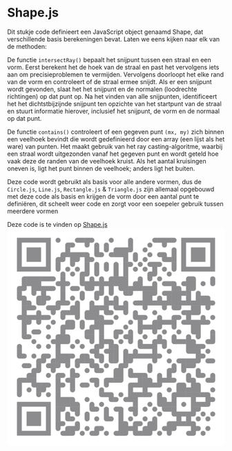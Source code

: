 # Shape.js

Dit stukje code definieert een JavaScript object genaamd Shape, dat verschillende basis berekeningen bevat. Laten we eens kijken naar elk van de methoden:

De functie `intersectRay()` bepaalt het snijpunt tussen een straal en een vorm. Eerst berekent het de hoek van de straal en past het vervolgens iets aan om precisieproblemen te vermijden. Vervolgens doorloopt het elke rand van de vorm en controleert of de straal ermee snijdt. Als er een snijpunt wordt gevonden, slaat het het snijpunt en de normalen (loodrechte richtingen) op dat punt op. Na het vinden van alle snijpunten, identificeert het het dichtstbijzijnde snijpunt ten opzichte van het startpunt van de straal en stuurt informatie hierover, inclusief het snijpunt, de vorm en de normaal op dat punt.

De functie `contains()` controleert of een gegeven punt `(mx, my)` zich binnen een veelhoek bevindt die wordt gedefinieerd door een array (een lijst als het ware) van punten. Het maakt gebruik van het ray casting-algoritme, waarbij een straal wordt uitgezonden vanaf het gegeven punt en wordt geteld hoe vaak deze de randen van de veelhoek kruist. Als het aantal kruisingen oneven is, ligt het punt binnen de veelhoek; anders ligt het buiten.

Deze code wordt gebruikt als basis voor alle andere vormen, dus de `Circle.js`, `Line.js`, `Rectangle.js` & `Triangle.js` zijn allemaal opgebouwd met deze code als basis en krijgen de vorm door een aantal punt te definiëren, dit scheelt weer code en zorgt voor een soepeler gebruik tussen meerdere vormen

Deze code is te vinden op [Shape.js](https://github.com/MattterSteege/Prism-Simulation/blob/master/Shape.js)
![ShapeJsQR.svg](../../Images/RayJsQR.svg)